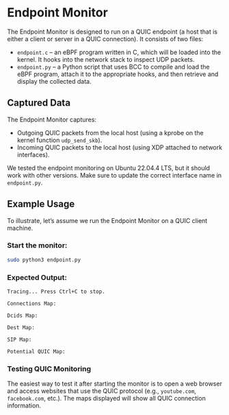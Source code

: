 # Endpoint Monitor

The Endpoint Monitor is designed to run on a QUIC endpoint (a host that is either a client or server in a QUIC connection). It consists of two files:

- `endpoint.c` – an eBPF program written in C, which will be loaded into the kernel. It hooks into the network stack to inspect UDP packets.
- `endpoint.py` – a Python script that uses BCC to compile and load the eBPF program, attach it to the appropriate hooks, and then retrieve and display the collected data.

## Captured Data
The Endpoint Monitor captures:
- Outgoing QUIC packets from the local host (using a kprobe on the kernel function `udp_send_skb`).
- Incoming QUIC packets to the local host (using XDP attached to network interfaces).

We tested the endpoint monitoring on Ubuntu 22.04.4 LTS, but it should work with other versions. Make sure to update the correct interface name in `endpoint.py`.

## Example Usage

To illustrate, let’s assume we run the Endpoint Monitor on a QUIC client machine.

### Start the monitor:
```bash
sudo python3 endpoint.py 
```

### Expected Output:
```
Tracing... Press Ctrl+C to stop.

Connections Map:

Dcids Map:

Dest Map:

SIP Map:

Potential QUIC Map:
```

### Testing QUIC Monitoring
The easiest way to test it after starting the monitor is to open a web browser and access websites that use the QUIC protocol (e.g., `youtube.com`, `facebook.com`, etc.). The maps displayed will show all QUIC connection information.